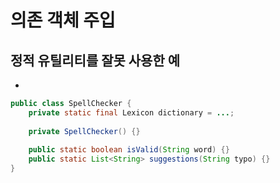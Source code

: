 # 의존 객체 주입

## 정적 유틸리티를 잘못 사용한 예

- 
```java
public class SpellChecker {
    private static final Lexicon dictionary = ...;
    
    private SpellChecker() {}
    
    public static boolean isValid(String word) {}
    public static List<String> suggestions(String typo) {}
}
```
